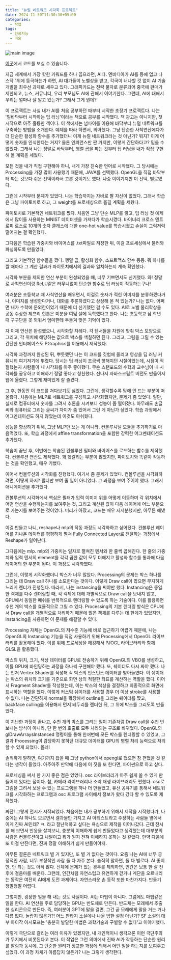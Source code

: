 ```yaml
---
title: "뉴럴 네트워크 시각화 프로젝트"
date: 2024-11-30T11:30:30+09:00
categories:
  - 작업
tags:
  - 인공지능
  - 미술
---
```


![main image](https://raw.githubusercontent.com/okdalto/conv_visualizer/refs/heads/main/assets/DSC00115.JPG)

[이곳](https://github.com/okdalto/conv_visualizer)에서 코드를 보실 수 있습니다.

지금 세계에서 가장 핫한 키워드를 하나 꼽으라면, AI다. 엔비디아가 AI를 등에 업고 나스닥 1위에 등극하는가 하면, AI 대가들이 노벨상을 받고, 각국이 너나할 것 없이 AI 기술 개발을 최우선 과제로 세우고 있다. 그래픽카드는 전략 물자로 분류되어 중국에 판매가 제한되고, 뉴스, 커뮤니티, 우리 부모님도 AI에 관해서 이야기한다. 그런데, AI에 대해서 우리는 얼마나 잘 알고 있는가? 그래서 그게 뭔데?

이 프로젝트는 사실 내가 AI를 처음 공부하던 때부터 시작한 초장기 프로젝트다. 나는 '밑바닥부터 시작하는 딥 러닝'이라는 책으로 공부를 시작했다. 책 광고는 아니지만, 첫 시작으로 아주 훌륭한 책이다. 이 책에서는 넘파이를 이용해 바닥부터 뉴럴 네트워크를 구축하는 방법을 소개한다. 예제를 따라 하면서, 의아했다. 그냥 단순한 사칙연산에다가 더 단순한 활성화 함수를 추가했더니 이게 뉴럴 네트워크라는 것 아닌가? 뭐지? 이게 어떻게 숫자를 인식한다는 거지? 물론 인퍼런스만 짠 거지만, 이렇게 간단하다고? 믿을 수 없었다. 그래서 나는 정말로 바닥부터, 행렬 곱을 짜는 것부터 딥 러닝을 내가 직접 구현해 볼 계획을 세웠다.

모든 것을 내가 직접 구현해야 하니, 내게 가장 친숙한 언어로 시작했다. 그 당시에는 Processing을 가장 많이 사용했기 때문에, JAVA를 선택했다. OpenGL을 직접 바닥부터 짜는 것보다 쉬운 선택이라서 고른 것이기도 했다. 나중 이야기지만 이 선택, 별로였다.

그런데 시작부터 문제가 있었다. 나는 학습까지는 자바로 짤 자신이 없었다. 그래서 학습은 그냥 파이토치로 하고, 그 weight를 프로세싱으로 옮길 계획을 세웠다. 

파이토치로 기본적인 네트워크를 짰다. 처음엔 그냥 단순 MLP를 쌓고, 딥 러닝 첫 예제에서 많이들 사용하는 MNIST 데이터셋을 가져다가 학습시켰다. 바이너리 크로스 엔트로피 로스로 10개의 숫자 클래스에 대한 one-hot value를 학습시켰고 손실이 그럭저럭 떨어지는 걸 확인했다.

그다음은 학습된 가중치와 바이어스를 .txt파일로 저장한 뒤, 이걸 프로세싱에서 불러와 파싱하도록 만들었다.

그리고 기본적인 함수들을 짰다. 행렬 곱, 활성화 함수, 소프트맥스 함수 등등. 뭐 하나를 짤 때마다 그 계산 결과가 파이토치에서의 결과와 일치하는지 계속 확인했다.

시각화 부분을 제외한 연산 부분이 완성되었을 때, 너무 기쁘면서도 신기했다. 와! 정말로 사칙연산이랑 ReLU같은 터무니없이 단순한 함수로 딥 러닝이 작동하는구나!

여러분은 초등학교 때 사칙연산을 배우면서, 이걸로 숫자가 적힌 이미지를 분류하겠다거나, 이미지를 생성한다거나, 대화를 추론하겠다고 상상해 본 적 있는가? 나는 없다. 어쩌면 내가 수학에 문외한이었기 때문에 더 신기했던 걸 수도 있다. AI로 노벨 물리학상을 공동 수상한 제프리 힌튼은 미분을 여덟 살에 독학했다고 한다. 나는 초등학교 삼 학년 때 구구단을 못 외워서 엄마한테 두들겨 맞은 기억이 있다.

자 이제 연산은 완성했으니, 시각화할 차례다. 각 텐서들을 차원에 맞춰 박스 모양으로 그리고, 각 위치에 해당하는 값으로 박스를 색칠하면 된다. 그리고, 그림을 그릴 수 있는 간단한 인터페이스도 PGraphics를 이용해서 제작했다.

시각화 과정까지 완성된 뒤, 뿌듯했던 나는 이 코드를 깃헙에 올리고 영상을 딥 러닝 커뮤니티 여기저기에 뿌렸다. 당시는 딥 러닝이 조금씩 핫해지던 시절이었는데, 시점이 적절했는지 사람들이 내 시각화를 아주 좋아했다. 무슨 스탠포드의 수학과 교수님이 내 시각화를 공유하고 이해하기 정말 좋다고 칭찬했다. 신나서 자바스크립트 버전도 만들어서 웹에 올렸다. 그렇게 재미있게 잘 즐겼다.

그 후, 한동안 이 코드를 쳐다보기도 싫었다. 그런데, 생각할수록 맘에 안 드는 부분이 떠올랐다. 처음에는 MLP로 네트워크를 구성하고 시각화했지만, 문제가 좀 있었다. 일단, 실제로 컴퓨터에서 숫자를 그려서 추론을 시켜보니 성능이 좀 떨어졌다. 아무래도 손글씨와 컴퓨터로 그리는 글씨가 차이가 좀 있어서 그런 게 아닌가 싶었다. 학습 과정에서 어그멘테이션도 하지 않았는데 이것도 아쉬웠다.

성능을 향상하기 위해, 그냥 MLP만 쓰는 게 아니라, 컨볼루셔널 모듈을 추가하기로 마음먹었다. 또, 학습 과정에서 affine transformation을 포함한 강력한 어그멘테이션도 추가했다.

학습이 끝난 후, 이번에는 학습된 컨볼루션 필터와 바이어스를 로드하는 함수를 제작했다. 컨볼루션 연산도 제작했다. 꽤 헷갈리는 부분이 많았지만, 파이토치와 똑같이 작동하는 것을 확인했고, 매우 기뻤다.

이어서 컨볼루션의 시각화를 진행했다. 여기서 좀 문제가 있었다. 컨볼루션을 시각화하려면, 어떻게 하지? 필터만 보여 줄 일이 아니었다. 그 과정을 보여 주어야 했다. 그래서 애니메이션을 추가했다. 

컨볼루션의 시각화에서 핵심은 필터가 입력 이미지 위를 어떻게 이동하며 각 위치에서 어떤 연산을 수행하는지를 보여주는 것, 그리고 계산된 값이 다음 레이어에 어느 부분으로 가는지를 보여주는 것이었다. 머리가 아팠고, 코드는 매우 지저분했지만, 아무튼 해냈다. 

이걸 만들고 나니, reshape나 mlp의 작동 과정도 시각화하고 싶어졌다. 컨볼루션 레이어를 지나온 데이터를 평평하게 펼쳐 Fully Connected Layer로 전달하는 과정에서 Reshape가 일어난다. 

그다음에는 mlp. mlp의 가중치는 일자로 펼쳐진 텐서와 한 줄씩 곱해진다. 한 줄의 가중치와 입력 텐서의 element를 각각 곱한 값이 모두 더해지고 활성화 함수를 통과해 다음 레이어의 한 부분이 된다. 이 과정도 시각화했다.

그런데, 이렇게 시각화했더니 박스가 너무 많았다. Processing의 문제는 박스 하나를 그리는 데 Draw call 하나를 소모한다는 것이다. 이렇게 Draw call이 많으면 무지하게 느리게 렌더가 진행된다. 따라서, 나는 instancing을 써야만 했다. Instancing은 동일한 객체를 다수 렌더링할 때, 각 객체에 대해 개별적으로 Draw call을 보내지 않고, GPU에서 동일한 메쉬를 반복적으로 렌더링할 수 있도록 하는 기술이다. 이를 활용하면 수천 개의 박스를 효율적으로 그릴 수 있다. Processing의 기본 렌더링 방식은 CPU에서 Draw call을 개별적으로 처리하기 때문에 많은 객체를 다루는 데 한계가 있었지만, Instancing을 사용하면 이 문제를 해결할 수 있다.

Processing 자체는 OpenGL의 저수준 기능에 바로 접근하기 어렵기 때문에, 나는 OpenGL의 Instancing 기능을 직접 사용하기 위해 Processing에서 OpenGL 라이브러리를 활용해야 했다. 이를 위해 프로세싱을 해킹해서 PJOGL 라이브러리와 함께 GLSL을 활용했다.

박스의 위치, 크기, 색상 데이터를 GPU로 전송하기 위해 OpenGL의 VBO를 생성하고, 이를 GPU에 바인딩하는 과정을 하나씩 구현해야 했다. 또, 쉐이더도 다시 짜야 했다.  나는 먼저 Vertex Shader를 작성해 각 박스의 인스턴스 데이터를 받아들였다. 이 쉐이더는 박스의 위치와 크기를 기준으로 화면 상의 적절한 좌표를 계산하는 역할을 했다. 이어서 Fragment Shader를 작성했는데, 이는 박스의 색상을 결정하고 최종적으로 화면에 표시하는 역할을 했다. 이렇게 커스텀 쉐이더를 사용할 경우 더 이상 stroke를 사용할 수 없다. 나는 간단하게 normal을 확장해서 outline을 그리는 쉐이더를 짰고, backface culling을 이용해서 먼저 테두리를 렌더한 뒤, 그 위에 박스를 그리도록 만들었다.

이 지난한 과정이 끝나고, 수천 개의 박스를 그리는 일이 기존처럼 Draw call을 수천 번 보내는 방식이 아니라, 단 한 번의 호출로 모두 처리되는 구조로 바뀌었다. OpenGL의 glDrawArraysInstanced 명령어를 통해 한꺼번에 모든 박스를 렌더링할 수 있었고, 그 결과 Processing이 감당하지 못하던 대규모 데이터를 GPU의 병렬 처리 능력으로 처리할 수 있게 되었다. 올레!

솔직하게 말하면, 여기까지 왔을 때 그냥 python에서 opengl로 했으면 참 편했을 것 같다는 생각이 들었다. 아주아주 만약에 다음에 이 짓을 또 한다면, 파이썬으로 하고 싶다.

프로세싱을 써서 한 가지 좋은 점은 있었다. osc 라이브러리가 아주 쉽게 쓸 수 있게 만들어져 있다는 점이다. 참, 카메라 라이브러리나 소리 재생 라이브러리도 편했다. osc로 그림을 그려서 보낼 수 있는 프로그램을 하나 더 만들었고, 유선 공유기를 통해서 네트워크를 시각화하는 프로그램과 osc 프로그램 사이에서 정보가 왔다 갔다 할 수 있도록 제작했다. 

짜잔! 그렇게 전시가 시작되었다. 처음에는 내가 공부하기 위해서 제작을 시작했다가, 나중에는 AI 하나도 모르면서 결과물만 가지고 AI 아티스트라고 주장하는 사람들 옆에서 이게 진짜 AI인데? ㅋ. 라고 잘난척하고 싶다는 욕심으로 제작을 이어나갔다. 근데 전시를 해 보면서 반응을 살펴보니, 충분히 이해하게 쉽게 만들었다고 생각했는데 대부분의 사람은 컨볼루션이고 나발이고 뭐가 뭔지 전혀 이해하지 못하는 것 같았다. 만약 다음에 또 이걸 만진다면, 진짜 정말 이해하기 쉽게 만들어야지.

아무튼 결론은 네트워크 별 거 있지만, 또 별 거 없다는 것이다. 요즘 나는 AI에 너무 긍정적인 사람, 너무 부정적인 사람 둘 다 자주 본다. 솔직히 말하면, 둘 다 별로다. AI 좋지만, 안 되는 것도 아직 많다. 신체에 문제가 있는 경우를 제외하면, 인간은 보통 한 살 전후에 걸음마를 배운다. 그런데, 인간처럼 자연스럽고 유연하게 걷거나 계단을 오르내리는 동작은 여전히 AI에게 도전 과제이다. 자연스러운 손 동작 또한 마찬가지다. 만들기 정말정말 어렵다.

그렇지만, 굉장한 일을 해 내는 것도 사실이다. AI는 마법이 아니다. 그럼에도 마법같은 일을 한다. AI 연산을 주로 담당하는 GPU는 반도체로 만든다. 반도체는 모래에서 추출한 실리콘으로 만든다. 즉, 여러분이 GPT에 말을 걸면, 그건 곧 모래에게 말을  거는 거나 다름 없다. 놀랍지 않은가?! 어느 판타지 소설에나 나올 법한 설정 아닌가? SF 소설의 대부 아이작 아시모프는 '충분히 발달한 마법은 과학기술과 구별할 수 없다'고 이야기했다.

이렇게 극단으로 갈리는 여러 이유가 있겠지만, 내 개인적이니 생각으론 이런 극단주의가 무지에서 비롯된다고 본다. 이 작업은 그런 의미에서 진짜 AI가 작동하는 단순한 원리를 알림과 동시에, 그 단순한 원리가 정교한 과정에 의해서 어떤 일을 하는지를 보여주고 싶었다. 이 과정 자체가 아름답지 않은가? 나는 그렇게 생각한다.
